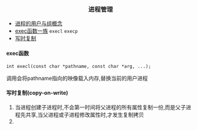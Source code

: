 ### <center> 进程管理

-   [进程的用户与组概念](./User%20Group/)
-   [exec函数一族](#exec函数) `execl` `execp`
-   [写时复制](#写时复制copy-on-write)


#### exec函数
`int execl(const char *pathname, const char *arg, ...);`

调用会将pathname指向的映像载入内存,替换当前的用户进程



#### 写时复制(copy-on-write)
1.  当进程创建子进程时,不会第一时间将父进程的所有属性复制一份,而是父子进程先共享,当父进程或子进程修改属性时,才发生复制拷贝
2.  